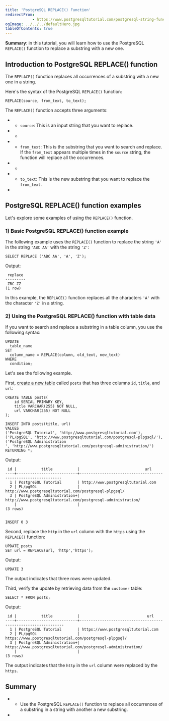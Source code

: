 ```yaml
---
title: 'PostgreSQL REPLACE() Function'
redirectFrom: 
            - https://www.postgresqltutorial.com/postgresql-string-functions/postgresql-replace/
ogImage: ../../../defaultHero.jpg
tableOfContents: true
---
```


**Summary**: in this tutorial, you will learn how to use the PostgreSQL `REPLACE()` function to replace a substring with a new one.



## Introduction to PostgreSQL REPLACE() function



The `REPLACE()` function replaces all occurrences of a substring with a new one in a string.



Here's the syntax of the PostgreSQL `REPLACE()` function:



```
REPLACE(source, from_text, to_text);
```



The `REPLACE()` function accepts three arguments:



- - `source`: This is an input string that you want to replace.
- -
- - `from_text`: This is the substring that you want to search and replace. If the `from_text` appears multiple times in the `source` string, the function will replace all the occurrences.
- -
- - `to_text`: This is the new substring that you want to replace the `from_text`.
- 


## PostgreSQL REPLACE() function examples



Let's explore some examples of using the `REPLACE()` function.



### 1) Basic PostgreSQL REPLACE() function example



The following example uses the `REPLACE()` function to replace the string `'A'` in the string `'ABC AA'` with the string `'Z'`:



```
SELECT REPLACE ('ABC AA', 'A', 'Z');
```



Output:



```
 replace
---------
 ZBC ZZ
(1 row)
```



In this example, the `REPLACE()` function replaces all the characters `'A'` with the character `'Z'` in a string.



### 2) Using the PostgreSQL REPLACE() function with table data



If you want to search and replace a substring in a table column, you use the following syntax:



```
UPDATE
  table_name
SET
  column_name = REPLACE(column, old_text, new_text)
WHERE
  condition;
```



Let's see the following example.



First, [create a new table](/docs/postgresql/postgresql-create-table) called `posts` that has three columns `id`, `title`, and `url`:



```
CREATE TABLE posts(
    id SERIAL PRIMARY KEY,
    title VARCHAR(255) NOT NULL,
    url VARCHAR(255) NOT NULL
);

INSERT INTO posts(title, url)
VALUES
('PostgreSQL Tutorial', 'http://www.postgresqltutorial.com'),
('PL/pgSQL', 'http://www.postgresqltutorial.com/postgresql-plpgsql/'),
('PostgreSQL Administration
', 'http://www.postgresqltutorial.com/postgresql-administration/')
RETURNING *;
```



Output:



```
 id |           title           |                             url
----+---------------------------+--------------------------------------------------------------
  1 | PostgreSQL Tutorial       | http://www.postgresqltutorial.com
  2 | PL/pgSQL                  | http://www.postgresqltutorial.com/postgresql-plpgsql/
  3 | PostgreSQL Administration+| http://www.postgresqltutorial.com/postgresql-administration/
    |                           |
(3 rows)


INSERT 0 3
```



Second, replace the `http` in the `url` column with the `https` using the `REPLACE()` function:



```
UPDATE posts
SET url = REPLACE(url, 'http','https');
```



Output:



```
UPDATE 3
```



The output indicates that three rows were updated.



Third, verify the update by retrieving data from the `customer` table:



```
SELECT * FROM posts;
```



Output:



```
 id |           title           |                              url
----+---------------------------+---------------------------------------------------------------
  1 | PostgreSQL Tutorial       | https://www.postgresqltutorial.com
  2 | PL/pgSQL                  | https://www.postgresqltutorial.com/postgresql-plpgsql/
  3 | PostgreSQL Administration+| https://www.postgresqltutorial.com/postgresql-administration/
    |                           |
(3 rows)
```



The output indicates that the `http` in the `url` column were replaced by the `https`.



## Summary



- - Use the PostgreSQL `REPLACE()` function to replace all occurrences of a substring in a string with another a new substring.
- 
